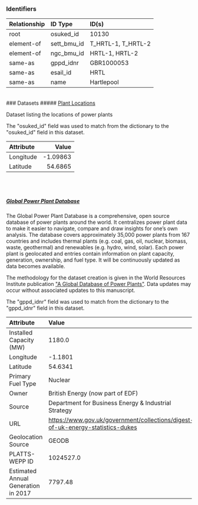### Identifiers

| Relationship   | ID Type     | ID(s)              |
|:---------------|:------------|:-------------------|
| root           | osuked_id   | 10130              |
| element-of     | sett_bmu_id | T_HRTL-1, T_HRTL-2 |
| element-of     | ngc_bmu_id  | HRTL-1, HRTL-2     |
| same-as        | gppd_idnr   | GBR1000053         |
| same-as        | esail_id    | HRTL               |
| same-as        | name        | Hartlepool         |

<br>
### Datasets
##### <a href="https://raw.githubusercontent.com/OSUKED/Dictionary-Datasets/main/datasets/plant-locations/datapackage.json">Plant Locations</a>

Dataset listing the locations of power plants

The "osuked_id" field was used to match from the dictionary to the "osuked_id" field in this dataset.

| Attribute   |    Value |
|:------------|---------:|
| Longitude   | -1.09863 |
| Latitude    | 54.6865  |

<br><br>
##### <a href="https://raw.githubusercontent.com/OSUKED/Dictionary-Datasets/main/datasets/global-power-plant-database/datapackage.json">Global Power Plant Database</a>

The Global Power Plant Database is a comprehensive, open source database of power plants around the world. It centralizes power plant data to make it easier to navigate, compare and draw insights for one’s own analysis. The database covers approximately 35,000 power plants from 167 countries and includes thermal plants (e.g. coal, gas, oil, nuclear, biomass, waste, geothermal) and renewables (e.g. hydro, wind, solar). Each power plant is geolocated and entries contain information on plant capacity, generation, ownership, and fuel type. It will be continuously updated as data becomes available. 

The methodology for the dataset creation is given in the World Resources Institute publication ["A Global Database of Power Plants"](https://www.wri.org/research/global-database-power-plants). Data updates may occur without associated updates to this manuscript.

The "gppd_idnr" field was used to match from the dictionary to the "gppd_idnr" field in this dataset.

| Attribute                           | Value                                                                          |
|:------------------------------------|:-------------------------------------------------------------------------------|
| Installed Capacity (MW)             | 1180.0                                                                         |
| Longitude                           | -1.1801                                                                        |
| Latitude                            | 54.6341                                                                        |
| Primary Fuel Type                   | Nuclear                                                                        |
| Owner                               | British Energy (now part of EDF)                                               |
| Source                              | Department for Business Energy & Industrial Strategy                           |
| URL                                 | https://www.gov.uk/government/collections/digest-of-uk-energy-statistics-dukes |
| Geolocation Source                  | GEODB                                                                          |
| PLATTS-WEPP ID                      | 1024527.0                                                                      |
| Estimated Annual Generation in 2017 | 7797.48                                                                        |
